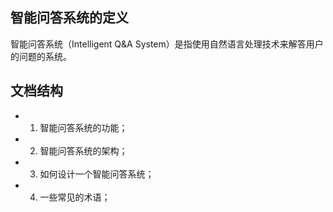 
## 智能问答系统的定义
智能问答系统（Intelligent Q&A System）是指使用自然语言处理技术来解答用户的问题的系统。

## 文档结构
- 1. 智能问答系统的功能；
- 2. 智能问答系统的架构；
- 3. 如何设计一个智能问答系统；
- 4. 一些常见的术语；
